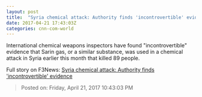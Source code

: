 ```yaml
---
layout: post
title:  "Syria chemical attack: Authority finds 'incontrovertible' evidence"
date: 2017-04-21 17:43:03Z
categories: cnn-com-world
---
```


International chemical weapons inspectors have found "incontrovertible" evidence that Sarin gas, or a similar substance, was used in a chemical attack in Syria earlier this month that killed 89 people.


Full story on F3News: [Syria chemical attack: Authority finds 'incontrovertible' evidence](http://www.f3nws.com/n/RdF3X)

> Posted on: Friday, April 21, 2017 10:43:03 PM
